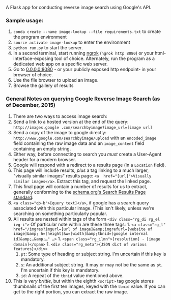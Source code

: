 A Flask app for conducting reverse image search using Google's API.

### Sample usage:

1. `conda create --name image-lookup --file requirements.txt` to create the program environment
1. `source activate image-lookup` to enter the environment
1. `python run.py` to start the server.
1. In a second terminal, start running [ngrok](https://ngrok.com/) (`ngrok http 8080`) or your 
html-interface-exposing tool of choice. Alternately, run the program as a dedicated web app on a specific web server.
1. Go to [0.0.0.0:8080](http://0.0.0.0:8080) - or your publicly exposed http endpoint- in your browser of 
choice.
1. Use the file browser to upload an image.
1. Browse the gallery of results


### General Notes on querying Google Reverse Image Search (as of December, 2015)

1. There are two ways to access image search:
  1. Send a link to a hosted version at the end of the query: `http://images.google
  .com/searchbyimage?image_url=[image url]`
  1. Send a copy of the image to google directly: `http://www.google.com/searchbyimage/upload` with an `encoded_image`
   field containing the raw image data and an `image_content` field containing an empty string.
1. Either way, before connecting to search you *must* create a User-Agent header for a modern browser.
1. Google will respond with a redirect to a results page (in a `Location` field).
1. This page will include results, *plus* a tag linking to a much larger, "visually similar images" results page: `<a 
href="[url]">Visually similar images</a>`. Extract this tag, and request the linked page.
1. This final page will contain a number of results for us to extract, generally conforming to the [schema.org's Search 
Results Page standard](https://schema.org/SearchResultsPage):
  1. `<a class="qb-b">[query text]</a>`, if google has a search query associated with this particular image. (This 
  isn't likely, unless we're searching on something particularly popular.
  1. All results are nested within tags of the form `<div class="rg_di rg_el ivg-i">` Of particular note within are 
  these three tags:
    1. `<a class="rg_l" href="/imgres?imgurl=[url of image]&amp;imgrefurl=[website of image]&amp;
    h=[height]&w=[width]&amp;tbnid=[google internal id]&amp;…&amp;…" …>`
    1. `<span class="rg_ilmn">[resolution] - [image domain]</span>`
    1. `<div class="rg_meta">{JSON dict of various features}</div>`
      1. `pt`: Some type of heading or subject string. I'm uncertain if this key is mandatory.
      1. `s`: An additional subject string. It may or may not be the same as `pt`. I'm uncertain if this key is 
      mandatory.
      1. `id`: A repeat of the `tbnid` value mentioned above.
  1. This is *very brittle*, but within the eighth `<script>` tag google stores thumbnails of the first ten images, 
  keyed 
  with the `tbnid` value. If you can get to the right portion, you can extract the raw image.